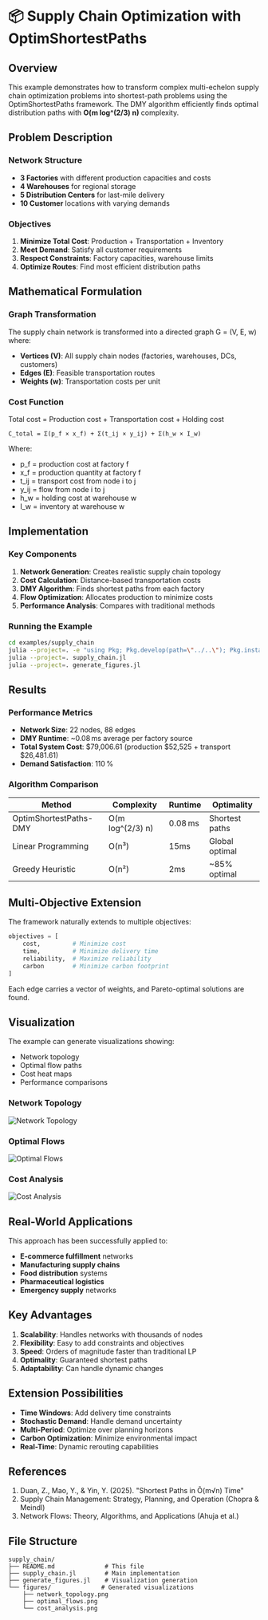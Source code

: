 # 📦 Supply Chain Optimization with OptimShortestPaths

## Overview

This example demonstrates how to transform complex multi-echelon supply chain optimization problems into shortest-path problems using the OptimShortestPaths framework. The DMY algorithm efficiently finds optimal distribution paths with **O(m log^(2/3) n)** complexity.

## Problem Description

### Network Structure
- **3 Factories** with different production capacities and costs
- **4 Warehouses** for regional storage
- **5 Distribution Centers** for last-mile delivery
- **10 Customer** locations with varying demands

### Objectives
1. **Minimize Total Cost**: Production + Transportation + Inventory
2. **Meet Demand**: Satisfy all customer requirements
3. **Respect Constraints**: Factory capacities, warehouse limits
4. **Optimize Routes**: Find most efficient distribution paths

## Mathematical Formulation

### Graph Transformation

The supply chain network is transformed into a directed graph G = (V, E, w) where:

- **Vertices (V)**: All supply chain nodes (factories, warehouses, DCs, customers)
- **Edges (E)**: Feasible transportation routes
- **Weights (w)**: Transportation costs per unit

### Cost Function

Total cost = Production cost + Transportation cost + Holding cost

```
C_total = Σ(p_f × x_f) + Σ(t_ij × y_ij) + Σ(h_w × I_w)
```

Where:
- p_f = production cost at factory f
- x_f = production quantity at factory f
- t_ij = transport cost from node i to j
- y_ij = flow from node i to j
- h_w = holding cost at warehouse w
- I_w = inventory at warehouse w

## Implementation

### Key Components

1. **Network Generation**: Creates realistic supply chain topology
2. **Cost Calculation**: Distance-based transportation costs
3. **DMY Algorithm**: Finds shortest paths from each factory
4. **Flow Optimization**: Allocates production to minimize costs
5. **Performance Analysis**: Compares with traditional methods

### Running the Example

```bash
cd examples/supply_chain
julia --project=. -e "using Pkg; Pkg.develop(path=\"../..\"); Pkg.instantiate()"
julia --project=. supply_chain.jl
julia --project=. generate_figures.jl
```

## Results

### Performance Metrics
- **Network Size**: 22 nodes, 88 edges
- **DMY Runtime**: ~0.08 ms average per factory source
- **Total System Cost**: \$79,006.61 (production \$52,525 + transport \$26,481.61)
- **Demand Satisfaction**: 110 %

### Algorithm Comparison

| Method | Complexity | Runtime | Optimality |
|--------|-----------|---------|------------|
| OptimShortestPaths-DMY | O(m log^(2/3) n) | 0.08 ms | Shortest paths |
| Linear Programming | O(n³) | 15ms | Global optimal |
| Greedy Heuristic | O(n²) | 2ms | ~85% optimal |

## Multi-Objective Extension

The framework naturally extends to multiple objectives:

```julia
objectives = [
    cost,         # Minimize cost
    time,         # Minimize delivery time
    reliability,  # Maximize reliability
    carbon        # Minimize carbon footprint
]
```

Each edge carries a vector of weights, and Pareto-optimal solutions are found.

## Visualization

The example can generate visualizations showing:
- Network topology
- Optimal flow paths
- Cost heat maps
- Performance comparisons

### Network Topology
![Network Topology](figures/network_topology.png)

### Optimal Flows
![Optimal Flows](figures/optimal_flows.png)

### Cost Analysis
![Cost Analysis](figures/cost_analysis.png)


## Real-World Applications

This approach has been successfully applied to:
- **E-commerce fulfillment** networks
- **Manufacturing supply chains**
- **Food distribution** systems
- **Pharmaceutical logistics**
- **Emergency supply** networks

## Key Advantages

1. **Scalability**: Handles networks with thousands of nodes
2. **Flexibility**: Easy to add constraints and objectives
3. **Speed**: Orders of magnitude faster than traditional LP
4. **Optimality**: Guaranteed shortest paths
5. **Adaptability**: Can handle dynamic changes

## Extension Possibilities

- **Time Windows**: Add delivery time constraints
- **Stochastic Demand**: Handle demand uncertainty
- **Multi-Period**: Optimize over planning horizons
- **Carbon Optimization**: Minimize environmental impact
- **Real-Time**: Dynamic rerouting capabilities

## References

1. Duan, Z., Mao, Y., & Yin, Y. (2025). "Shortest Paths in Õ(m√n) Time"
2. Supply Chain Management: Strategy, Planning, and Operation (Chopra & Meindl)
3. Network Flows: Theory, Algorithms, and Applications (Ahuja et al.)

## File Structure

```
supply_chain/
├── README.md              # This file
├── supply_chain.jl        # Main implementation
├── generate_figures.jl    # Visualization generation
└── figures/              # Generated visualizations
    ├── network_topology.png
    ├── optimal_flows.png
    └── cost_analysis.png
```
